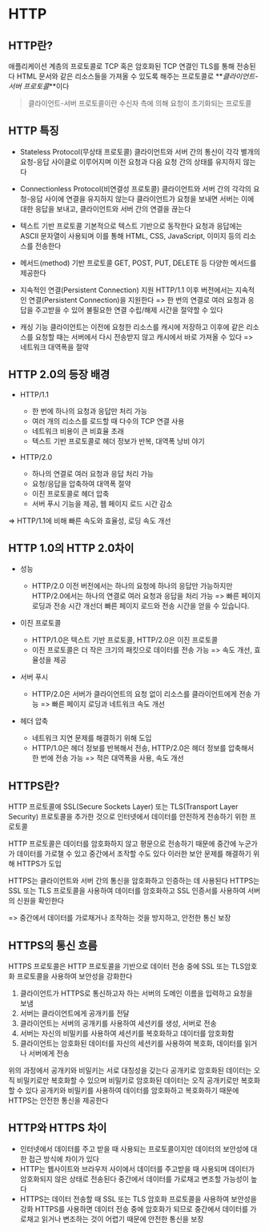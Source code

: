 # HTTP

## HTTP란?

애플리케이션 계층의 프로토콜로 TCP 혹은 암호화된 TCP 연결인 TLS를 통해 전송된다
HTML 문서와 같은 리소스들을 가져올 수 있도록 해주는 프로토콜로 **_클라이언트-서버 프로토콜_**이다

> 클라이언트-서버 프로토콜이란
> 수신자 측에 의해 요청이 초기화되는 프로토콜

## HTTP 특징

- Stateless Protocol(무상태 프로토콜)
  클라이언트와 서버 간의 통신이 각각 별개의 요청-응답 사이클로 이루어지며 이전 요청과 다음 요청 간의 상태를 유지하지 않는다

- Connectionless Protocol(비연결성 프로토콜)
  클라이언트와 서버 간의 각각의 요청-응답 사이에 연결을 유지하지 않는다
  클라이언트가 요청을 보내면 서버는 이에 대한 응답을 보내고, 클라이언트와 서버 간의 연결을 끊는다

- 텍스트 기반 프로토콜
  기본적으로 텍스트 기반으로 동작한다
  요청과 응답에는 ASCII 문자열이 사용되며 이를 통해 HTML, CSS, JavaScript, 이미지 등의 리소스를 전송한다

- 메서드(method) 기반 프로토콜
  GET, POST, PUT, DELETE 등 다양한 메서드를 제공한다

- 지속적인 연결(Persistent Connection) 지원
  HTTP/1.1 이후 버전에서는 지속적인 연결(Persistent Connection)을 지원한다
  => 한 번의 연결로 여러 요청과 응답을 주고받을 수 있어 불필요한 연결 수립/해제 시간을 절약할 수 있다

- 캐싱 기능
  클라이언트는 이전에 요청한 리소스를 캐시에 저장하고 이후에 같은 리소스를 요청할 때는 서버에서 다시 전송받지 않고 캐시에서 바로 가져올 수 있다
  => 네트워크 대역폭을 절약

## HTTP 2.0의 등장 배경

- HTTP/1.1

  - 한 번에 하나의 요청과 응답만 처리 가능
  - 여러 개의 리소스를 로드할 때 다수의 TCP 연결 사용
  - 네트워크 비용이 큰 비효율 초래
  - 텍스트 기반 프로토콜로 헤더 정보가 반복, 대역폭 낭비 야기

- HTTP/2.0
  - 하나의 연결로 여러 요청과 응답 처리 가능
  - 요청/응답을 압축하여 대역폭 절약
  - 이진 프로토콜로 헤더 압축
  - 서버 푸시 기능을 제공, 웹 페이지 로드 시간 감소

=> HTTP/1.1에 비해 빠른 속도와 효율성, 로딩 속도 개선

## HTTP 1.0의 HTTP 2.0차이

- 성능

  - HTTP/2.0 이전 버전에서는 하나의 요청에 하나의 응답만 가능하지만 HTTP/2.0에서는 하나의 연결로 여러 요청과 응답을 처리 가능
    => 빠른 페이지 로딩과 전송 시간 개선더 빠른 페이지 로드와 전송 시간을 얻을 수 있습니다.

- 이진 프로토콜

  - HTTP/1.0은 텍스트 기반 프로토콜, HTTP/2.0은 이진 프로토콜
  - 이진 프로토콜은 더 작은 크기의 패킷으로 데이터를 전송 가능
    => 속도 개선, 효율성을 제공

- 서버 푸시

  - HTTP/2.0은 서버가 클라이언트의 요청 없이 리소스를 클라이언트에게 전송 가능
    => 빠른 페이지 로딩과 네트워크 속도 개선

- 헤더 압축
  - 네트워크 지연 문제를 해결하기 위해 도입
  - HTTP/1.0은 헤더 정보를 반복해서 전송, HTTP/2.0은 헤더 정보를 압축해서 한 번에 전송 가능
    => 적은 대역폭을 사용, 속도 개선

## HTTPS란?

HTTP 프로토콜에 SSL(Secure Sockets Layer) 또는 TLS(Transport Layer Security) 프로토콜을 추가한 것으로
인터넷에서 데이터를 안전하게 전송하기 위한 프로토콜

HTTP 프로토콜은 데이터를 암호화하지 않고 평문으로 전송하기 때문에 중간에 누군가가 데이터를 가로챌 수 있고 중간에서 조작할 수도 있다
이러한 보안 문제를 해결하기 위해 HTTPS가 도입

HTTPS는 클라이언트와 서버 간의 통신을 암호화하고 인증하는 데 사용된다
HTTPS는 SSL 또는 TLS 프로토콜을 사용하여 데이터를 암호화하고 SSL 인증서를 사용하여 서버의 신원을 확인한다

=> 중간에서 데이터를 가로채거나 조작하는 것을 방지하고, 안전한 통신 보장

## HTTPS의 통신 흐름

HTTPS 프로토콜은 HTTP 프로토콜을 기반으로 데이터 전송 중에 SSL 또는 TLS암호화 프로토콜을 사용하여 보안성을 강화한다

1. 클라이언트가 HTTPS로 통신하고자 하는 서버의 도메인 이름을 입력하고 요청을 보냄
2. 서버는 클라이언트에게 공개키를 전달
3. 클라이언트는 서버의 공개키를 사용하여 세션키를 생성, 서버로 전송
4. 서버는 자신의 비밀키를 사용하여 세션키를 복호화하고 데이터를 암호화함
5. 클라이언트는 암호화된 데이터를 자신의 세션키를 사용하여 복호화, 데이터를 읽거나 서버에게 전송

위의 과정에서 공개키와 비밀키는 서로 대칭성을 갖는다
공개키로 암호화된 데이터는 오직 비밀키로만 복호화할 수 있으며 비밀키로 암호화된 데이터는 오직 공개키로만 복호화할 수 있다
공개키와 비밀키를 사용하여 데이터를 암호화하고 복호화하기 때문에 HTTPS는 안전한 통신을 제공한다

## HTTP와 HTTPS 차이

- 인터넷에서 데이터를 주고 받을 때 사용되는 프로토콜이지만 데이터의 보안성에 대한 접근 방식에 차이가 있다
- HTTP는 웹사이트와 브라우저 사이에서 데이터를 주고받을 때 사용되며 데이터가 암호화되지 않은 상태로 전송된다
  중간에서 데이터를 가로채고 변조할 가능성이 높다
- HTTPS는 데이터 전송할 때 SSL 또는 TLS 암호화 프로토콜을 사용하여 보안성을 강화
  HTTPS를 사용하면 데이터 전송 중에 암호화가 되므로 중간에서 데이터를 가로채고 읽거나 변조하는 것이 어렵기 때문에 안전한 통신을 보장
